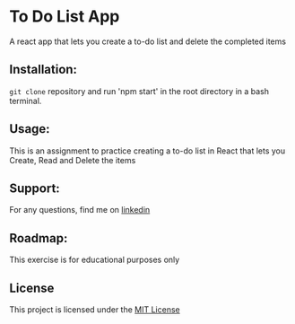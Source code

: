 # To Do List App

A react app that lets you create a to-do list and delete the completed items

## Installation:
`git clone` repository and run 'npm start' in the root directory in a bash terminal.

## Usage:
This is an assignment to practice creating a to-do list in React that lets you Create, Read and Delete the items

## Support:
For any questions, find me on [linkedin](https://www.linkedin.com/in/simrat-karamjeet/)

## Roadmap:
This exercise is for educational purposes only

## License
This project is licensed under the [MIT License](https://github.com/skaramje/1SetStateandListToDos/blob/master/LICENSE)
